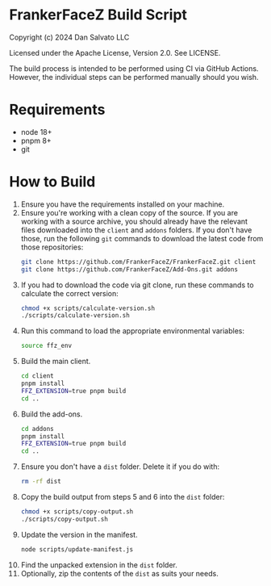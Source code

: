 FrankerFaceZ Build Script
=========================

Copyright (c) 2024 Dan Salvato LLC

Licensed under the Apache License, Version 2.0. See LICENSE.


The build process is intended to be performed using CI via GitHub Actions.
However, the individual steps can be performed manually should you wish.


Requirements
============
* node 18+
* pnpm 8+
* git


How to Build
============
1. Ensure you have the requirements installed on your machine.
2. Ensure you're working with a clean copy of the source.
   If you are working with a source archive, you should already have the
   relevant files downloaded into the `client` and `addons` folders. If
   you don't have those, run the following `git` commands to download the
   latest code from those repositories:
   ```bash
   git clone https://github.com/FrankerFaceZ/FrankerFaceZ.git client
   git clone https://github.com/FrankerFaceZ/Add-Ons.git addons
   ```
3. If you had to download the code via git clone, run these commands to
   calculate the correct version:
   ```bash
   chmod +x scripts/calculate-version.sh
   ./scripts/calculate-version.sh
   ```
4. Run this command to load the appropriate environmental variables:
   ```bash
   source ffz_env
   ```
5. Build the main client.
   ```bash
   cd client
   pnpm install
   FFZ_EXTENSION=true pnpm build
   cd ..
   ```
6. Build the add-ons.
   ```bash
   cd addons
   pnpm install
   FFZ_EXTENSION=true pnpm build
   cd ..
   ```
7. Ensure you don't have a `dist` folder. Delete it if you do with:
   ```bash
   rm -rf dist
   ```
8. Copy the build output from steps 5 and 6 into the `dist` folder:
   ```bash
   chmod +x scripts/copy-output.sh
   ./scripts/copy-output.sh
   ```
9. Update the version in the manifest.
   ```bash
   node scripts/update-manifest.js
   ```
10. Find the unpacked extension in the `dist` folder.
11. Optionally, zip the contents of the `dist` as suits your needs.
